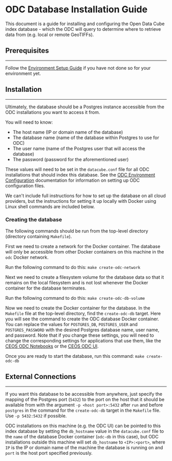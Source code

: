 # ODC Database Installation Guide

This document is a guide for installing and configuring 
the Open Data Cube index database - which the ODC will query to determine where to retrieve data from (e.g. local or remote GeoTIFFs).

## Prerequisites
----

Follow the [Environment Setup Guide](environment_setup.md) if you have not done so for your environment yet.

## Installation
----

Ultimately, the database should be a Postgres instance accessible from the ODC installations you want to access it from.

You will need to know:
* The host name (IP or domain name of the database)
* The database name (name of the database within Postgres to use for ODC) 
* The user name (name of the Postgres user that will access the database) 
* The password (password for the aforementioned user)

These values will need to be set in the `datacube.conf` file for all ODC installations that should index this database. See the [ODC Environment Configuration](https://datacube-core.readthedocs.io/en/stable/ops/config.html) documentation for information on setting up ODC configuration files.

We can't include full instructions for how to set up the database on all cloud providers, but the instructions for setting it up locally with Docker using Linux shell commands are included below.

### Creating the database

The following commands should be run from the top-level directory (directory containing `Makefile`).

First we need to create a network for the Docker container. The database will only be accessible from other Docker containers on this machine in the `odc` Docker network.

Run the following command to do this:
`make create-odc-network`

Next we need to create a filesystem volume for the database data so that it remains on the local filesystem and is not lost whenever the Docker container for the database terminates.

Run the following command to do this:
`make create-odc-db-volume`

Now we need to create the Docker container for the database.
In the `Makefile` file at the top-level directory, find the `create-odc-db` target. Here you will see the command to create the ODC database Docker container. You can replace the values for `POSTGRES_DB`, `POSTGRES_USER` and `POSTGRES_PASSWORD` with the desired Postgres database name, user name, and password. Note that if you change these settings, you will need to change the corresponding settings for applications that use them, like the [CEOS ODC Notebooks](https://github.com/ceos-seo/data_cube_notebooks) or the [CEOS ODC UI](https://github.com/ceos-seo/data_cube_ui).

Once you are ready to start the database, run this command:
`make create-odc-db`

## External Connections
----

If you want this database to be accessible from anywhere, just specify the mapping of the Postgres port (`5432`) to the port on the host that it should be available from with the argument `-p <host port>:5432` after `run` and before `postgres` in the command for the `create-odc-db` target in the `Makefile` file.
Use `-p 5432:5432` if possible.

ODC installations on this machine (e.g. the ODC UI) can be pointed to this index database by setting the `db_hostname` value in the `datacube.conf` file to the `name` of the database Docker container (`odc-db` in this case), but ODC installations outside this machine will set `db_hostname` to `<IP>:<port>`, where `IP` is the IP or domain name of the machine the database is running on and `port` is the host port specified previously.
